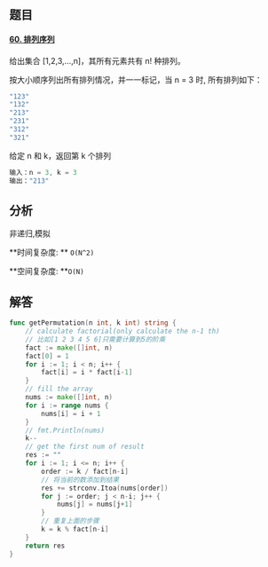 ## 题目

#### [60. 排列序列](https://leetcode-cn.com/problems/permutation-sequence/)

给出集合 [1,2,3,...,n]，其所有元素共有 n! 种排列。

按大小顺序列出所有排列情况，并一一标记，当 n = 3 时, 所有排列如下：

```go
"123"
"132"
"213"
"231"
"312"
"321"
```
给定 n 和 k，返回第 k 个排列

```go
输入：n = 3, k = 3
输出："213"
```



## 分析

非递归,模拟

**时间复杂度: ** `O(N^2)`

**空间复杂度:  **`O(N)`

## 解答

```go
func getPermutation(n int, k int) string {
	// calculate factorial(only calculate the n-1 th)
	// 比如[1 2 3 4 5 6]只需要计算到5的阶乘
	fact := make([]int, n)
	fact[0] = 1
	for i := 1; i < n; i++ {
		fact[i] = i * fact[i-1]
	}
	// fill the array
	nums := make([]int, n)
	for i := range nums {
		nums[i] = i + 1
	}
	// fmt.Println(nums)
	k--
	// get the first num of result
	res := ""
	for i := 1; i <= n; i++ {
		order := k / fact[n-i]
		// 将当前的数添加到结果
		res += strconv.Itoa(nums[order])
		for j := order; j < n-i; j++ {
			nums[j] = nums[j+1]
		}
		// 重复上面的步骤
		k = k % fact[n-i]
	}
	return res
}
```



